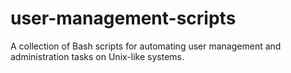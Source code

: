 # user-management-scripts
A collection of Bash scripts for automating user management and administration tasks on Unix-like systems.
